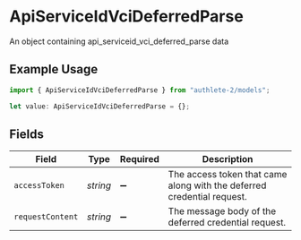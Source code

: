 # ApiServiceIdVciDeferredParse

An object containing api_serviceid_vci_deferred_parse data

## Example Usage

```typescript
import { ApiServiceIdVciDeferredParse } from "authlete-2/models";

let value: ApiServiceIdVciDeferredParse = {};
```

## Fields

| Field                                                                  | Type                                                                   | Required                                                               | Description                                                            |
| ---------------------------------------------------------------------- | ---------------------------------------------------------------------- | ---------------------------------------------------------------------- | ---------------------------------------------------------------------- |
| `accessToken`                                                          | *string*                                                               | :heavy_minus_sign:                                                     | The access token that came along with the deferred credential request. |
| `requestContent`                                                       | *string*                                                               | :heavy_minus_sign:                                                     | The message body of the deferred credential request.                   |